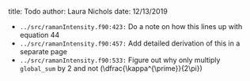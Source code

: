 title: Todo
author: Laura Nichols
date: 12/13/2019

* `../src/ramanIntensity.f90:423:` Do a note on how this lines up with equation 44
* `../src/ramanIntensity.f90:457:` Add detailed derivation of this in a separate page
* `../src/ramanIntensity.f90:533:` Figure out why only multiply `global_sum` by 2 and not \(\dfrac{\kappa^{\prime}}{2\pi}\)
